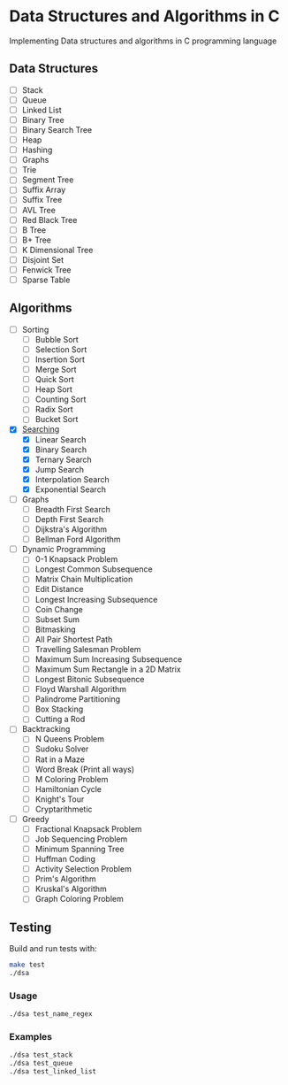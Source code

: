 # Data Structures and Algorithms in C

Implementing Data structures and algorithms in C programming language

## Data Structures

- [ ] Stack
- [ ] Queue
- [ ] Linked List
- [ ] Binary Tree
- [ ] Binary Search Tree
- [ ] Heap
- [ ] Hashing
- [ ] Graphs
- [ ] Trie
- [ ] Segment Tree
- [ ] Suffix Array
- [ ] Suffix Tree
- [ ] AVL Tree
- [ ] Red Black Tree
- [ ] B Tree
- [ ] B+ Tree
- [ ] K Dimensional Tree
- [ ] Disjoint Set
- [ ] Fenwick Tree
- [ ] Sparse Table

## Algorithms

- [ ] Sorting
  - [ ] Bubble Sort
  - [ ] Selection Sort
  - [ ] Insertion Sort
  - [ ] Merge Sort
  - [ ] Quick Sort
  - [ ] Heap Sort
  - [ ] Counting Sort
  - [ ] Radix Sort
  - [ ] Bucket Sort

- [x] [Searching](algorithms/searching/README.md)
  - [x] Linear Search
  - [x] Binary Search
  - [x] Ternary Search
  - [x] Jump Search
  - [x] Interpolation Search
  - [x] Exponential Search

- [ ] Graphs
  - [ ] Breadth First Search
  - [ ] Depth First Search
  - [ ] Dijkstra's Algorithm
  - [ ] Bellman Ford Algorithm

- [ ] Dynamic Programming
  - [ ] 0-1 Knapsack Problem
  - [ ] Longest Common Subsequence
  - [ ] Matrix Chain Multiplication
  - [ ] Edit Distance
  - [ ] Longest Increasing Subsequence
  - [ ] Coin Change
  - [ ] Subset Sum
  - [ ] Bitmasking
  - [ ] All Pair Shortest Path
  - [ ] Travelling Salesman Problem
  - [ ] Maximum Sum Increasing Subsequence
  - [ ] Maximum Sum Rectangle in a 2D Matrix
  - [ ] Longest Bitonic Subsequence
  - [ ] Floyd Warshall Algorithm
  - [ ] Palindrome Partitioning
  - [ ] Box Stacking
  - [ ] Cutting a Rod

- [ ] Backtracking
  - [ ] N Queens Problem
  - [ ] Sudoku Solver
  - [ ] Rat in a Maze
  - [ ] Word Break (Print all ways)
  - [ ] M Coloring Problem
  - [ ] Hamiltonian Cycle
  - [ ] Knight's Tour
  - [ ] Cryptarithmetic

- [ ] Greedy
  - [ ] Fractional Knapsack Problem
  - [ ] Job Sequencing Problem
  - [ ] Minimum Spanning Tree
  - [ ] Huffman Coding
  - [ ] Activity Selection Problem
  - [ ] Prim's Algorithm
  - [ ] Kruskal's Algorithm
  - [ ] Graph Coloring Problem

## Testing

Build and run tests with:

```bash
make test
./dsa
```

### Usage

```bash
./dsa test_name_regex
```

### Examples

```bash
./dsa test_stack
./dsa test_queue
./dsa test_linked_list
```
